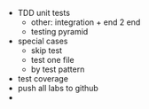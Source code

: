 - TDD unit tests
  - other: integration + end 2 end
  - testing pyramid
- special cases
  - skip test
  - test one file
  - by test pattern
- test coverage
- push all labs to github
- 